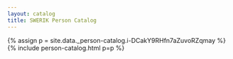 ```yaml
---
layout: catalog
title: SWERIK Person Catalog
---
```

{% assign p = site.data._person-catalog.i-DCakY9RHfn7aZuvoRZqmay %}
{% include person-catalog.html p=p %}

